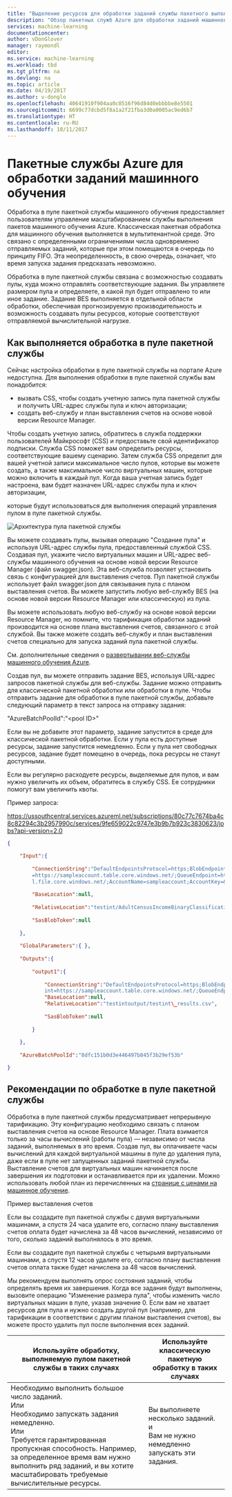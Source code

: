 ```yaml
---
title: "Выделение ресурсов для обработки заданий службы пакетного выполнения машинного обучения | Документация Майкрософт"
description: "Обзор пакетных служб Azure для обработки заданий машинного обучения"
services: machine-learning
documentationcenter: 
author: vDonGlover
manager: raymondl
editor: 
ms.service: machine-learning
ms.workload: tbd
ms.tgt_pltfrm: na
ms.devlang: na
ms.topic: article
ms.date: 04/19/2017
ms.author: v-donglo
ms.openlocfilehash: 40641910f904aa0c0516f96d84d0ebbbbe8e5501
ms.sourcegitcommit: 6699c77dcbd5f8a1a2f21fba3d0a0005ac9ed6b7
ms.translationtype: HT
ms.contentlocale: ru-RU
ms.lasthandoff: 10/11/2017
---
```

# <a name="azure-batch-service-for-machine-learning-jobs"></a>Пакетные службы Azure для обработки заданий машинного обучения

Обработка в пуле пакетной службы машинного обучения предоставляет пользователям управление масштабированием службы выполнения пакетов машинного обучения Azure. Классическая пакетная обработка для машинного обучения выполняется в мультитенантной среде. Это связано с определенными ограничениями числа одновременно отправляемых заданий, которые при этом помещаются в очередь по принципу FIFO. Эта неопределенность, в свою очередь, означает, что время запуска задания предсказать невозможно.

Обработка в пуле пакетной службы связана с возможностью создавать пулы, куда можно отправлять соответствующие задания. Вы управляете размером пула и определяете, в какой пул будет отправлено то или иное задание. Задание BES выполняется в отдельной области обработки, обеспечивая прогнозируемую производительность и возможность создавать пулы ресурсов, которые соответствуют отправляемой вычислительной нагрузке.

## <a name="how-to-use-batch-pool-processing"></a>Как выполняется обработка в пуле пакетной службы

Сейчас настройка обработки в пуле пакетной службы на портале Azure недоступна. Для выполнения обработки в пуле пакетной службы вам понадобится:

-   вызвать CSS, чтобы создать учетную запись пула пакетной службы и получить URL-адрес службы пула и ключ авторизации;
-   создать веб-службу и план выставления счетов на основе новой версии Resource Manager.

Чтобы создать учетную запись, обратитесь в служба поддержки пользователей Майкрософт (CSS) и предоставьте свой идентификатор подписки. Служба CSS поможет вам определить ресурсы, соответствующие вашему сценарию. Затем служба CSS определит для вашей учетной записи максимальное число пулов, которые вы можете создать, а также максимальное число виртуальных машин, которые можно включить в каждый пул. Когда ваша учетная запись будет настроена, вам будет назначен URL-адрес службы пула и ключ авторизации,

которые будут использоваться для выполнения операций управления пулом в пуле пакетной службы.

![Архитектура пула пакетной службы](./media/dedicated-capacity-for-bes-jobs/pool-architecture.png)

Вы можете создавать пулы, вызывая операцию "Создание пула" и используя URL-адрес службы пула, предоставленный службой CSS. Создавая пул, укажите число виртуальных машин и URL-адрес веб-службы машинного обучения на основе новой версии Resource Manager (файл swagger.json). Эта веб-служба позволяет установить связь с конфигурацией для выставления счетов. Пул пакетной службы использует файл swagger.json для связывания пула с планом выставления счетов. Вы можете запустить любую веб-службу BES (на основе новой версии Resource Manager или классическую) из пула.

Вы можете использовать любую веб-службу на основе новой версии Resource Manager, но помните, что тарификация обработки заданий производится на основе плана выставления счетов, связанного с этой службой. Вы также можете создать веб-службу и план выставления счетов специально для запуска заданий пула пакетной службы.

См. дополнительные сведения о [развертывании веб-службы машинного обучения Azure](publish-a-machine-learning-web-service.md).

Создав пул, вы можете отправить задание BES, используя URL-адрес запросов пакетной службы для веб-службы. Задание можно отправить для классической пакетной обработки или обработки в пуле. Чтобы отправить задание для обработки в пуле пакетной службы, добавьте следующий параметр в текст запроса на отправку задания:

"AzureBatchPoolId":"&lt;pool ID&gt;"

Если вы не добавите этот параметр, задание запустится в среде для классической пакетной обработки. Если у пула есть доступные ресурсы, задание запустится немедленно. Если у пула нет свободных ресурсов, задание будет помещено в очередь, пока ресурсы не станут доступными.

Если вы регулярно расходуете ресурсы, выделяемые для пулов, и вам нужно увеличить их объем, обратитесь в службу CSS. Ее сотрудники помогут вам увеличить квоты.

Пример запроса:

https://ussouthcentral.services.azureml.net/subscriptions/80c77c7674ba4c8c82294c3b2957990c/services/9fe659022c9747e3b9b7b923c3830623/jobs?api-version=2.0

```json
{

    "Input":{
    
        "ConnectionString":"DefaultEndpointsProtocol=https;BlobEndpoint=https://sampleaccount.blob.core.windows.net/;TableEndpoint
        =https://sampleaccount.table.core.windows.net/;QueueEndpoint=https://sampleaccount.queue.core.windows.net/;FileEndpoint=https://zhguim
        l.file.core.windows.net/;AccountName=sampleaccount;AccountKey=&lt;Key&gt;;",
        
        "BaseLocation":null,
        
        "RelativeLocation":"testint/AdultCensusIncomeBinaryClassificationDataset.csv",
        
        "SasBlobToken":null
    
    },
    
    "GlobalParameters":{ },
    
    "Outputs":{
    
        "output1":{
        
            "ConnectionString":"DefaultEndpointsProtocol=https;BlobEndpoint=https://sampleaccount.blob.core.windows.net/;TableEndpo
            int=https://sampleaccount.table.core.windows.net/;QueueEndpoint=https://sampleaccount.queue.core.windows.net/;FileEndpoint=https://sampleaccount.file.core.windows.net/;AccountName=sampleaccount;AccountKey=&lt;Key&gt;",
            "BaseLocation":null,
            "RelativeLocation":"testintoutput/testint\_results.csv",
            
            "SasBlobToken":null
        
        }
    
    },
    
    "AzureBatchPoolId":"8dfc151b0d3e446497b845f3b29ef53b"

}
```

## <a name="considerations-when-using-batch-pool-processing"></a>Рекомендации по обработке в пуле пакетной службы

Обработка в пуле пакетной службы предусматривает непрерывную тарификацию. Эту конфигурацию необходимо связать с планом выставления счетов на основе Resource Manager. Плата взимается только за часы вычислений (работы пула) — независимо от числа заданий, выполняемых в это время. Создав пул, вы оплачиваете часы вычислений для каждой виртуальной машины в пуле до удаления пула, даже если в пуле нет запущенных заданий пакетной службы. Выставление счетов для виртуальных машин начинается после завершения их подготовки и останавливается при их удалении. Можно использовать любой план из перечисленных на [странице с ценами на машинное обучение](https://azure.microsoft.com/pricing/details/machine-learning/).

Пример выставления счетов

Если вы создадите пул пакетной службы с двумя виртуальными машинами, а спустя 24 часа удалите его, согласно плану выставления счетов оплата будет начислена за 48 часов вычислений, независимо от того, сколько заданий выполнялось в это время.

Если вы создадите пул пакетной службы с четырьмя виртуальными машинами, а спустя 12 часов удалите его, согласно плану выставления счетов оплата также будет начислена за 48 часов вычислений.

Мы рекомендуем выполнять опрос состояния заданий, чтобы определять время их завершения. Когда все задания будут выполнены, вызовите операцию "Изменение размера пула", чтобы изменить число виртуальных машин в пуле, указав значение 0. Если вам не хватает ресурсов для пула и нужно создать другой пул (например, для тарификации в соответствии с другим планом выставления счетов), вы можете просто удалить пул после выполнения всех заданий.


| **Используйте обработку, выполняемую пулом пакетной службы в таких случаях**    | **Используйте классическую пакетную обработку в таких случаях**  |
|---|---|
|Необходимо выполнить большое число заданий.<br>Или<br/>Необходимо запускать задания немедленно.<br/>Или<br/>Требуется гарантированная пропускная способность. Например, за определенное время вам нужно выполнить ряд заданий, и вы хотите масштабировать требуемые вычислительные ресурсы.    | Вы выполняете несколько заданий.<br/>и<br/> Вам не нужно немедленно запускать эти задания. |
